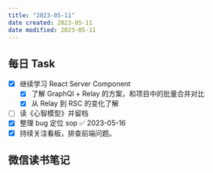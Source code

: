 ```yaml
---
title: "2023-05-11"
date created: 2023-05-11
date modified: 2023-05-11
---
```


## 每日 Task

- [x] 继续学习 React Server Component
	- [x] 了解 GraphQl + Relay 的方案，和项目中的批量合并对比
	- [x] 从 Relay 到 RSC 的变化了解
- [ ] 读《心智模型》并留档
- [x] 整理 bug 定位 sop ✅ 2023-05-16
- [x] 持续关注看板，排查前端问题。

## 微信读书笔记

<!-- start of weread -->

<!-- end of weread -->

